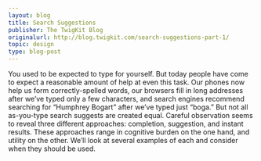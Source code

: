 ```yaml
---
layout: blog
title: Search Suggestions
publisher: The TwigKit Blog
originalurl: http://blog.twigkit.com/search-suggestions-part-1/
topic: design
type: blog-post
---
```


You used to be expected to type for yourself. But today people have come to expect a reasonable amount of help at even this task. Our phones now help us form correctly-spelled words, our browsers fill in long addresses after we’ve typed only a few characters, and search engines recommend searching for “Humphrey Bogart” after we’ve typed just “boga.” But not all as-you-type search suggests are created equal. Careful observation seems to reveal three different approaches: completion, suggestion, and instant results. These approaches range in cognitive burden on the one hand, and utility on the other. We’ll look at several examples of each and consider when they should be used.